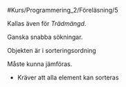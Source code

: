 #Kurs/Programmering_2/Föreläsning/5 

Kallas även för *Trädmängd*.

Ganska snabba sökningar.

Objekten är i sorteringsordning

Måste kunna jämföras.




- Kräver att alla element kan sorteras